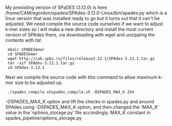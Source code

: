 My prexisting version of SPaDES (3.12.0) is here /home/CAM/egordon/spades/SPAdes-3.12.0-Linux/bin/spades.py which is a linux version that was installed ready to go but it turns out that it can't be adjusted. We need compile the source code ourselves if we want to adjust k-mer sizes so I will make a new directory and install the most current version of SPAdes there, via downloading with *wget* and unzipping the contents with *tar*.
 
 
```
 mkdir SPADESkmer
 cd SPADESkmer
 wget http://cab.spbu.ru/files/release3.13.1/SPAdes-3.13.1.tar.gz
 tar -xzf SPAdes-3.13.1.tar.gz
 cd SPAdes-3.13.1
```
 
 Next we compile the source code with this command to allow maximum k-mer size to be adjusted up. 
 
```
 ./spades_compile.shspades_compile.sh -DSPADES_MAX_K 254
```
 
 
 
 -DSPADES_MAX_K option and lift the checks in spades.py and around
  SPAdes using -DSPADES_MAX_K option, and then changed the 'MAX_K' value in the 'options_storage.py' file accordingly.
  MAX_K constant in spades_pipeline/options_storage.py
